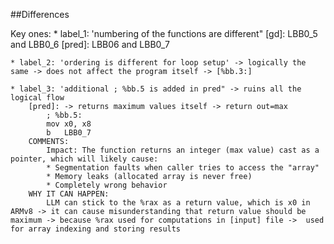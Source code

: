 
##Differences

Key ones:
    * label_1: 'numbering of the functions are different"
        [gd]:   LBB0_5 and LBB0_6
        [pred]: LBB06 and LBB0_7

    * label_2: 'ordering is different for loop setup' -> logically the same -> does not affect the program itself -> [%bb.3:]
    
    * label_3: 'additional ; %bb.5 is added in pred" -> ruins all the logical flow
        [pred]: -> returns maximum values itself -> return out=max
            ; %bb.5:
            mov	x0, x8
            b	LBB0_7
        COMMENTS:
            Impact: The function returns an integer (max value) cast as a pointer, which will likely cause:
            * Segmentation faults when caller tries to access the "array"
            * Memory leaks (allocated array is never free)
            * Completely wrong behavior
        WHY IT CAN HAPPEN:
            LLM can stick to the %rax as a return value, which is x0 in ARMv8 -> it can cause misunderstanding that return value should be maximum -> because %rax used for computations in [input] file ->  used for array indexing and storing results 